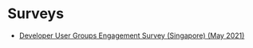 # Surveys

- [Developer User Groups Engagement Survey (Singapore) (May 2021)](./dev_engagement_survey_may2021.md)
